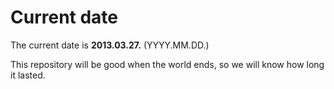 # Current date

The current date is **2013.03.27.** (YYYY.MM.DD.)

This repository will be good when the world ends, so we will know how long it lasted.
